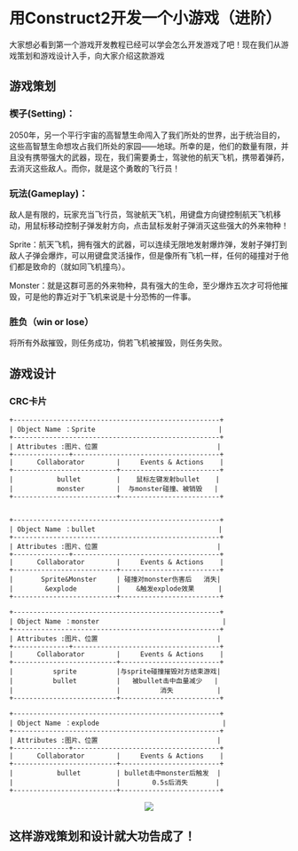 # 用Construct2开发一个小游戏（进阶）
大家想必看到第一个游戏开发教程已经可以学会怎么开发游戏了吧！现在我们从游戏策划和游戏设计入手，向大家介绍这款游戏


## 游戏策划
### 楔子(Setting)：
2050年，另一个平行宇宙的高智慧生命闯入了我们所处的世界，出于统治目的，这些高智慧生命想攻占我们所处的家园——地球。所幸的是，他们的数量有限，并且没有携带强大的武器，现在，我们需要勇士，驾驶他的航天飞机，携带着弹药，去消灭这些敌人。而你，就是这个勇敢的飞行员！

### 玩法(Gameplay)：
敌人是有限的，玩家充当飞行员，驾驶航天飞机，用键盘方向键控制航天飞机移动，用鼠标移动控制子弹发射方向，点击鼠标发射子弹消灭这些强大的外来物种！

Sprite：航天飞机，拥有强大的武器，可以连续无限地发射爆炸弹，发射子弹打到敌人子弹会爆炸，可以用键盘灵活操作，但是像所有飞机一样，任何的碰撞对于他们都是致命的（就如同飞机撞鸟）。

Monster：就是这群可恶的外来物种，具有强大的生命，至少爆炸五次才可将他摧毁，可是他的靠近对于飞机来说是十分恐怖的一件事。

### 胜负（win or lose）
将所有外敌摧毁，则任务成功，倘若飞机被摧毁，则任务失败。

## 游戏设计
### CRC卡片

    +----------------------------------------------------+  
    | Object Name ：Sprite                               |  
    +----------------------------------------------------+
    | Attributes :图片、位置                              |
    +--------------+-------------------------------------+
    |      Collaborator        |     Events & Actions    |
    +--------------------------+-------------------------+
    |           bullet         |    鼠标左键发射bullet    |
    |           monster        |  与monster碰撞、被销毁   |
    +--------------------------+-------------------------+
    

    +----------------------------------------------------+  
    | Object Name ：bullet                               |  
    +----------------------------------------------------+
    | Attributes :图片、位置                              |
    +--------------+-------------------------------------+
    |      Collaborator        |     Events & Actions    |
    +--------------------------+-------------------------+
    |       Sprite&Monster     | 碰撞对monster伤害后   消失|
    |        &explode          |    &触发explode效果      |
    +--------------------------+-------------------------+

    +----------------------------------------------------+  
    | Object Name ：monster                               |  
    +----------------------------------------------------+
    | Attributes :图片、位置                              |
    +--------------+-------------------------------------+
    |      Collaborator        |     Events & Actions    |
    +--------------------------+-------------------------+
    |          sprite          |与sprite碰撞摧毁对方结束游戏|
    |          bullet          |   被bullet击中血量减少   |
    |                          |          消失           |
    +--------------------------+-------------------------+

    +----------------------------------------------------+  
    | Object Name ：explode                               |  
    +----------------------------------------------------+
    | Attributes :图片、位置                              |
    +--------------+-------------------------------------+
    |      Collaborator        |     Events & Actions    |
    +--------------------------+-------------------------+
    |           bullet         | bullet击中monster后触发  |
    |                          |        0.5s后消失       |
    +--------------------------+-------------------------+

<div align="center"><img src="http://m.qpic.cn/psb?/V1163ODP3Tjsyo/.gEq7nA8YuNf8SzEHlfhDHUSDuiuuGnV6TfNFxeKR7Q!/b/dFMBAAAAAAAA&bo=ygEXAQAAAAACd44!&rf=viewer_4"></div>

## 这样游戏策划和设计就大功告成了！ 
